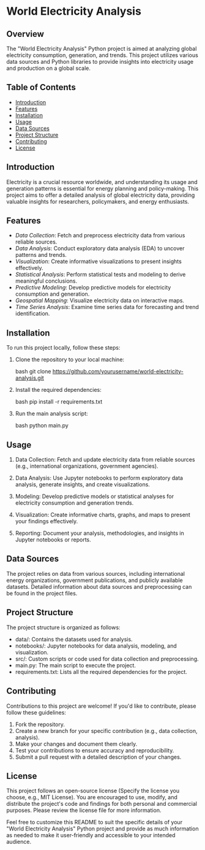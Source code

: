 # World Electricity Analysis

## Overview

The "World Electricity Analysis" Python project is aimed at analyzing global electricity consumption, generation, and trends. This project utilizes various data sources and Python libraries to provide insights into electricity usage and production on a global scale.

## Table of Contents

- [Introduction](#introduction)
- [Features](#features)
- [Installation](#installation)
- [Usage](#usage)
- [Data Sources](#data-sources)
- [Project Structure](#project-structure)
- [Contributing](#contributing)
- [License](#license)

## Introduction

Electricity is a crucial resource worldwide, and understanding its usage and generation patterns is essential for energy planning and policy-making. This project aims to offer a detailed analysis of global electricity data, providing valuable insights for researchers, policymakers, and energy enthusiasts.

## Features

- *Data Collection*: Fetch and preprocess electricity data from various reliable sources.
- *Data Analysis*: Conduct exploratory data analysis (EDA) to uncover patterns and trends.
- *Visualization*: Create informative visualizations to present insights effectively.
- *Statistical Analysis*: Perform statistical tests and modeling to derive meaningful conclusions.
- *Predictive Modeling*: Develop predictive models for electricity consumption and generation.
- *Geospatial Mapping*: Visualize electricity data on interactive maps.
- *Time Series Analysis*: Examine time series data for forecasting and trend identification.

## Installation

To run this project locally, follow these steps:

1. Clone the repository to your local machine:

   bash
   git clone https://github.com/yourusername/world-electricity-analysis.git
   

2. Install the required dependencies:

   bash
   pip install -r requirements.txt
   

3. Run the main analysis script:

   bash
   python main.py
   

## Usage

1. Data Collection: Fetch and update electricity data from reliable sources (e.g., international organizations, government agencies).

2. Data Analysis: Use Jupyter notebooks to perform exploratory data analysis, generate insights, and create visualizations.

3. Modeling: Develop predictive models or statistical analyses for electricity consumption and generation trends.

4. Visualization: Create informative charts, graphs, and maps to present your findings effectively.

5. Reporting: Document your analysis, methodologies, and insights in Jupyter notebooks or reports.

## Data Sources

The project relies on data from various sources, including international energy organizations, government publications, and publicly available datasets. Detailed information about data sources and preprocessing can be found in the project files.

## Project Structure

The project structure is organized as follows:

- data/: Contains the datasets used for analysis.
- notebooks/: Jupyter notebooks for data analysis, modeling, and visualization.
- src/: Custom scripts or code used for data collection and preprocessing.
- main.py: The main script to execute the project.
- requirements.txt: Lists all the required dependencies for the project.

## Contributing

Contributions to this project are welcome! If you'd like to contribute, please follow these guidelines:

1. Fork the repository.
2. Create a new branch for your specific contribution (e.g., data collection, analysis).
3. Make your changes and document them clearly.
4. Test your contributions to ensure accuracy and reproducibility.
5. Submit a pull request with a detailed description of your changes.

## License

This project follows an open-source license (Specify the license you choose, e.g., MIT License). You are encouraged to use, modify, and distribute the project's code and findings for both personal and commercial purposes. Please review the license file for more information.

Feel free to customize this README to suit the specific details of your "World Electricity Analysis" Python project and provide as much information as needed to make it user-friendly and accessible to your intended audience.
